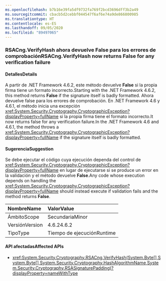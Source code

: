 ```yaml
---
ms.openlocfilehash: b7b16e39fa5df9732fa769f2bcd3696dff3b2a49
ms.sourcegitcommit: cbacb5d2cebbf044547f6af6e74a9de866800985
ms.translationtype: HT
ms.contentlocale: es-ES
ms.lasthandoff: 09/05/2020
ms.locfileid: "89497065"
---
```

### <a name="rsacngverifyhash-now-returns-false-for-any-verification-failure"></a><span data-ttu-id="d1720-101">RSACng.VerifyHash ahora devuelve False para los errores de comprobación</span><span class="sxs-lookup"><span data-stu-id="d1720-101">RSACng.VerifyHash now returns False for any verification failure</span></span>

#### <a name="details"></a><span data-ttu-id="d1720-102">Detalles</span><span class="sxs-lookup"><span data-stu-id="d1720-102">Details</span></span>

<span data-ttu-id="d1720-103">A partir de .NET Framework 4.6.2, este método devuelve **False** si la propia firma tiene un formato incorrecto.</span><span class="sxs-lookup"><span data-stu-id="d1720-103">Starting with the .NET Framework 4.6.2, this method returns **False** if the signature itself is badly formatted.</span></span> <span data-ttu-id="d1720-104">Ahora devuelve false para los errores de comprobación. En .NET Framework 4.6 y 4.6.1, el método inicia una excepción <xref:System.Security.Cryptography.CryptographicException?displayProperty=fullName> si la propia firma tiene el formato incorrecto.</span><span class="sxs-lookup"><span data-stu-id="d1720-104">It now returns false for any verification failure.In the .NET Framework 4.6 and 4.6.1, the method throws a <xref:System.Security.Cryptography.CryptographicException?displayProperty=fullName> if the signature itself is badly formatted.</span></span>

#### <a name="suggestion"></a><span data-ttu-id="d1720-105">Sugerencia</span><span class="sxs-lookup"><span data-stu-id="d1720-105">Suggestion</span></span>

<span data-ttu-id="d1720-106">Se debe ejecutar el código cuya ejecución dependa del control de <xref:System.Security.Cryptography.CryptographicException?displayProperty=fullName> en lugar de ejecutarse si se produce un error en la validación y el método devuelve **False**.</span><span class="sxs-lookup"><span data-stu-id="d1720-106">Any code whose execution depends on handling the <xref:System.Security.Cryptography.CryptographicException?displayProperty=fullName> should instead execute if validation fails and the method returns **False**.</span></span>

| <span data-ttu-id="d1720-107">Nombre</span><span class="sxs-lookup"><span data-stu-id="d1720-107">Name</span></span>    | <span data-ttu-id="d1720-108">Valor</span><span class="sxs-lookup"><span data-stu-id="d1720-108">Value</span></span>       |
|:--------|:------------|
| <span data-ttu-id="d1720-109">Ámbito</span><span class="sxs-lookup"><span data-stu-id="d1720-109">Scope</span></span>   |<span data-ttu-id="d1720-110">Secundaria</span><span class="sxs-lookup"><span data-stu-id="d1720-110">Minor</span></span>|
|<span data-ttu-id="d1720-111">Versión</span><span class="sxs-lookup"><span data-stu-id="d1720-111">Version</span></span>|<span data-ttu-id="d1720-112">4.6.2</span><span class="sxs-lookup"><span data-stu-id="d1720-112">4.6.2</span></span>|
|<span data-ttu-id="d1720-113">Tipo</span><span class="sxs-lookup"><span data-stu-id="d1720-113">Type</span></span>|<span data-ttu-id="d1720-114">Tiempo de ejecución</span><span class="sxs-lookup"><span data-stu-id="d1720-114">Runtime</span></span>|

#### <a name="affected-apis"></a><span data-ttu-id="d1720-115">API afectadas</span><span class="sxs-lookup"><span data-stu-id="d1720-115">Affected APIs</span></span>

- <xref:System.Security.Cryptography.RSACng.VerifyHash(System.Byte[],System.Byte[],System.Security.Cryptography.HashAlgorithmName,System.Security.Cryptography.RSASignaturePadding)?displayProperty=nameWithType>

<!--

#### Affected APIs

- `M:System.Security.Cryptography.RSACng.VerifyHash(System.Byte[],System.Byte[],System.Security.Cryptography.HashAlgorithmName,System.Security.Cryptography.RSASignaturePadding)`

-->
